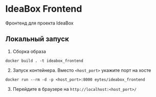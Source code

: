 # IdeaBox Frontend

Фронтенд для проекта IdeaBox

## Локальный запуск

1. Сборка образа

```commandline
docker build . -t ideabox_frontend 
```

2. Запуск контейнера. Вместо `<host_port>` укажите порт на хосте

```commandline
docker run --rm -d -p <host_port>:8000 eytes/ideabox_frontend
```

3. Перейдите в браузере на `http://localhost:<host_port>/`